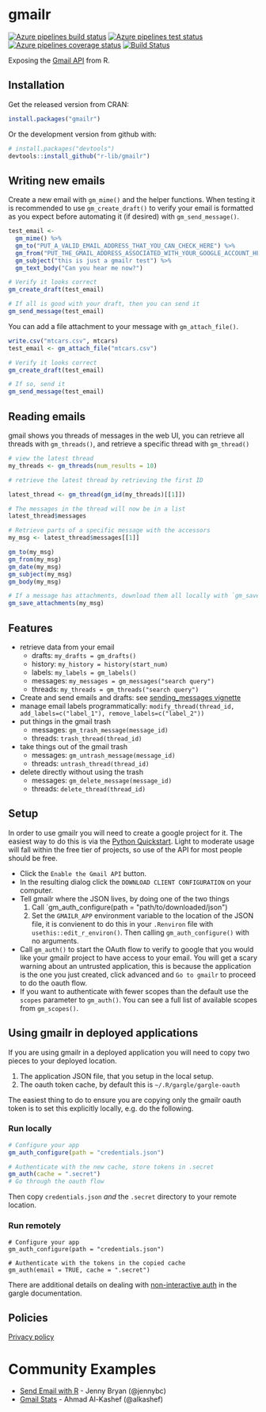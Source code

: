 # gmailr #
<!-- badges: start -->
[![Azure pipelines build status](https://img.shields.io/azure-devops/build/r-lib/gmailr/5)](https://dev.azure.com/r-lib/gmailr/_build/latest?definitionId=5&branchName=master)
[![Azure pipelines test status](https://img.shields.io/azure-devops/tests/r-lib/gmailr/5?color=brightgreen&compact_message)](https://dev.azure.com/r-lib/gmailr/_build/latest?definitionId=5&branchName=master)
[![Azure pipelines coverage status](https://img.shields.io/azure-devops/coverage/r-lib/gmailr/5)](https://dev.azure.com/r-lib/gmailr/_build/latest?definitionId=5&branchName=master)
[![Build Status](https://travis-ci.org/r-lib/gmailr.svg?branch=master)](https://travis-ci.org/r-lib/gmailr)
<!-- badges: end -->

Exposing the [Gmail API](https://developers.google.com/gmail/api/overview) from R.

## Installation ##

Get the released version from CRAN:

```R
install.packages("gmailr")
```

Or the development version from github with:

```R
# install.packages("devtools")
devtools::install_github("r-lib/gmailr")
```

## Writing new emails ##

Create a new email with `gm_mime()` and the helper functions. When testing it
is recommended to use `gm_create_draft()` to verify your email is formatted as you
expect before automating it (if desired) with `gm_send_message()`.

```r
test_email <-
  gm_mime() %>%
  gm_to("PUT_A_VALID_EMAIL_ADDRESS_THAT_YOU_CAN_CHECK_HERE") %>%
  gm_from("PUT_THE_GMAIL_ADDRESS_ASSOCIATED_WITH_YOUR_GOOGLE_ACCOUNT_HERE") %>%
  gm_subject("this is just a gmailr test") %>%
  gm_text_body("Can you hear me now?")

# Verify it looks correct
gm_create_draft(test_email)

# If all is good with your draft, then you can send it
gm_send_message(test_email)
```

You can add a file attachment to your message with `gm_attach_file()`.

```r
write.csv("mtcars.csv", mtcars)
test_email <- gm_attach_file("mtcars.csv")

# Verify it looks correct
gm_create_draft(test_email)

# If so, send it
gm_send_message(test_email)
```

## Reading emails ##

gmail shows you threads of messages in the web UI, you can retrieve all threads
with `gm_threads()`, and retrieve a specific thread with `gm_thread()`

```r
# view the latest thread
my_threads <- gm_threads(num_results = 10)

# retrieve the latest thread by retrieving the first ID

latest_thread <- gm_thread(gm_id(my_threads)[[1]])

# The messages in the thread will now be in a list
latest_thread$messages

# Retrieve parts of a specific message with the accessors
my_msg <- latest_thread$messages[[1]]

gm_to(my_msg)
gm_from(my_msg)
gm_date(my_msg)
gm_subject(my_msg)
gm_body(my_msg)

# If a message has attachments, download them all locally with `gm_save_attachments()`.
gm_save_attachments(my_msg)
```

## Features ##
- retrieve data from your email
  - drafts: `my_drafts = gm_drafts()`
  - history: `my_history = history(start_num)`
  - labels: `my_labels = gm_labels()`
  - messages: `my_messages = gm_messages("search query")`
  - threads: `my_threads = gm_threads("search query")`
- Create and send emails and drafts: see [sending_messages vignette](https://github.com/r-lib/gmailr/blob/master/vignettes/sending_messages.Rmd)
- manage email labels programmatically: `modify_thread(thread_id, add_labels=c("label_1"), remove_labels=c("label_2"))`
- put things in the gmail trash
  - messages: `gm_trash_message(message_id)`
  - threads: `trash_thread(thread_id)`
- take things out of the gmail trash
  - messages: `gm_untrash_message(message_id)`
  - threads: `untrash_thread(thread_id)`
- delete directly without using the trash
  - messages: `gm_delete_message(message_id)`
  - threads: `delete_thread(thread_id)`

## Setup ##

In order to use gmailr you will need to create a google project for it. The
easiest way to do this is via the [Python
Quickstart](https://developers.google.com/gmail/api/quickstart/python). Light
to moderate usage will fall within the free tier of projects, so use of the API
for most people should be free.

* Click the `Enable the Gmail API` button.
* In the resulting dialog click the `DOWNLOAD CLIENT CONFIGURATION` on your computer.
* Tell gmailr where the JSON lives, by doing one of the two things
  1. Call `gm_auth_configure(path = "path/to/downloaded/json")
  2. Set the `GMAILR_APP` environment variable to the location of the JSON
     file, it is convienent to do this in your `.Renviron` file with
     `usethis::edit_r_environ()`. Then calling `gm_auth_configure()` with no arguments.
* Call `gm_auth()` to start the OAuth flow to verify to google that you would
  like your gmailr project to have access to your email. You will get a scary
  warning about an untrusted application, this is because the application is
  the one you just created, click advanced and `Go to gmailr` to proceed to do
  the oauth flow.
* If you want to authenticate with fewer scopes than the default use the
  `scopes` parameter to `gm_auth()`. You can see a full list of available
  scopes from `gm_scopes()`.

## Using gmailr in deployed applications ##

If you are using gmailr in a deployed application you will need to copy two pieces to your deployed location.

1. The application JSON file, that you setup in the local setup.
2. The oauth token cache, by default this is `~/.R/gargle/gargle-oauth`

The easiest thing to do to ensure you are copying only the gmailr oauth token
is to set this explicitly locally, e.g. do the following.

### Run locally
```r
# Configure your app
gm_auth_configure(path = "credentials.json")

# Authenticate with the new cache, store tokens in .secret
gm_auth(cache = ".secret")
# Go through the oauth flow
```

Then copy `credentials.json` _and_ the `.secret` directory to your remote location.

### Run remotely
```
# Configure your app
gm_auth_configure(path = "credentials.json")

# Authenticate with the tokens in the copied cache
gm_auth(email = TRUE, cache = ".secret")
```

There are additional details on dealing with [non-interactive
auth](https://gargle.r-lib.org/articles/non-interactive-auth.html#provide-an-oauth-token-directly)
in the gargle documentation.

## Policies ##

[Privacy policy](https://www.tidyverse.org/google_privacy_policy)

# Community Examples #
- [Send Email with R](https://github.com/jennybc/send-email-with-r) - Jenny Bryan (@jennybc)
- [Gmail Stats](https://github.com/alkashef/gmailstats) - Ahmad Al-Kashef (@alkashef)
